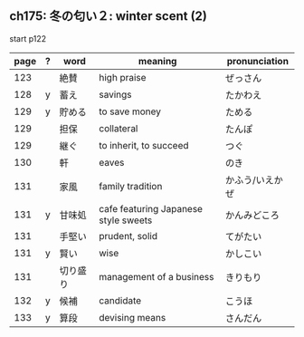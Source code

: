 ## ch175: 冬の匂い２: winter scent (2)

start p122

| page | ? | word     | meaning                               | pronunciation   |
| ---- | - | -------- | ------------------------------------- | --------------- |
| 123  |   | 絶賛     | high praise                           | ぜっさん        |
| 128  | y | 蓄え     | savings                               | たかわえ        |
| 129  | y | 貯める   | to save money                         | ためる          |
| 129  |   | 担保     | collateral                            | たんぽ          |
| 129  |   | 継ぐ     | to inherit, to succeed                | つぐ            |
| 130  |   | 軒       | eaves                                 | のき            |
| 131  |   | 家風     | family tradition                      | かふう/いえかぜ |
| 131  | y | 甘味処   | cafe featuring Japanese style sweets  | かんみどころ    |
| 131  |   | 手堅い   | prudent, solid                        | てがたい        |
| 131  | y | 賢い     | wise                                  | かしこい        |
| 131  |   | 切り盛り | management of a business              | きりもり        |
| 132  | y | 候補     | candidate                             | こうほ          |
| 133  | y | 算段     | devising means                        | さんだん        |
